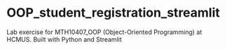 # OOP_student_registration_streamlit
Lab exercise for MTH10407_OOP (Object-Oriented Programming) at HCMUS. Built with Python and Streamlit
